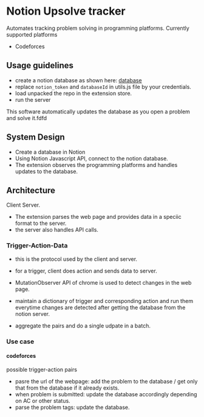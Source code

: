 # Notion Upsolve tracker 
Automates tracking problem solving in programming platforms.
Currently supported platforms
- Codeforces

## Usage guidelines 
- create a notion database as shown here: [database](https://developing-attraction-d78.notion.site/d047377db17344f183652806cc601690?v=6f2878dc56eb456aa9082cc0bf410fea)
- replace `notion_token` and `databaseId` in utils.js file by your credentials.
- load unpacked the repo in the extension store.
- run the server

This software automatically updates the database as you open a problem and solve it.fdfd

## System Design 
- Create a database in Notion
- Using Notion Javascript API, connect to the notion database.
- The extension observes the programming platforms and handles updates to the database.

##  Architecture
Client Server.
- The extension parses the web page and provides data in a speciic format to the server.
- the server also handles API calls.

### Trigger-Action-Data
- this is the protocol used by the client and server.
- for a trigger, client does action and sends data to server.
- MutationObserver API of chrome is used to detect changes in the web page.

- maintain a dictionary of trigger and corresponding action and run them everytime changes are detected after getting the database from the notion server.
- aggregate the pairs and do a single udpate in a batch.

### Use case
#### codeforces
possible trigger-action pairs
- pasre the url of the webpage: add the problem to the database / get only that from the database if it already exists.
- when problem is submitted: update the database accordingly depending on AC or other status.
- parse the problem tags: update the database.
